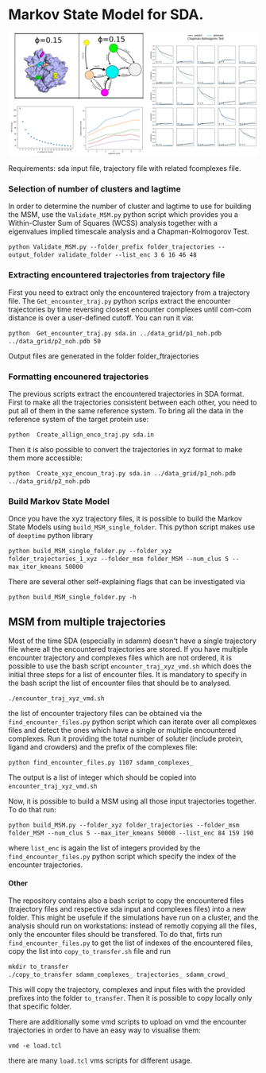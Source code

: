 # Markov State Model for SDA.



<img src="https://github.com/RiccardoBecca/SDA_python_scripts/blob/main/MarkovStateModel/MSM_validate.png?raw=true" alt="alt text" width="800">


Requirements: sda input file, trajectory file with related fcomplexes file.

### Selection of number of clusters and lagtime

In order to determine the number of cluster and lagtime to use for building the MSM, use the `Validate_MSM.py` python script which provides you a Within-Cluster Sum of Squares (WCSS) analysis together with a eigenvalues implied timescale analysis and a Chapman-Kolmogorov Test.

    python Validate_MSM.py --folder_prefix folder_trajectories --output_folder validate_folder --list_enc 3 6 16 46 48

### Extracting encountered trajectories from trajectory file

First you need to extract only the encountered trajectory from a trajectory file. The `Get_encounter_traj.py` python scrips extract the encounter trajectories by time reversing closest encounter complexes until com-com distance is over a user-defined cutoff. You can run it via:

    python  Get_encounter_traj.py sda.in ../data_grid/p1_noh.pdb ../data_grid/p2_noh.pdb 50

Output files are generated in the folder folder_ftrajectories

### Formatting encounered trajectories

The previous scripts extract the encountered trajectories in SDA format. First to make all the trajectories consistent between each other, you need to put all of them in the same reference system. To bring all the data in the reference system of the target protein use:

    python  Create_allign_enco_traj.py sda.in

Then it is also possible to convert the trajectories in xyz format to make them more accessible:

    python  Create_xyz_encoun_traj.py sda.in ../data_grid/p1_noh.pdb ../data_grid/p2_noh.pdb

### Build Markov State Model

Once you have the xyz trajectory files, it is possible to build the Markov State Models using `build_MSM_single_folder`. This python script makes use of `deeptime` python library

    python build_MSM_single_folder.py --folder_xyz folder_trajectories_1_xyz --folder_msm folder_MSM --num_clus 5 --max_iter_kmeans 50000

There are several other self-explaining flags that can be investigated via 

    python build_MSM_single_folder.py -h


## MSM from multiple trajectories

Most of the time SDA (especially in sdamm) doesn't have a single trajectory file where all the encountered trajectories are stored. If you have multiple encounter trajectory and complexes files which are not ordered, it is possible to use the bash script `encounter_traj_xyz_vmd.sh` which does the initial three steps for a list of encounter files. It is mandatory to specify in the bash script the list of encounter files that should be to analysed.

    ./encounter_traj_xyz_vmd.sh

the list of encounter trajectory files can be obtained via the `find_encounter_files.py` python script which can iterate over all complexes files and detect the ones which have a single or multiple encountered complexes. Run it providing the total number of soluter (include protein, ligand and crowders) and the prefix of the complexes file:

    python find_encounter_files.py 1107 sdamm_complexes_

The output is a list of integer which should be copied into `encounter_traj_xyz_vmd.sh`

Now, it is possible to build a MSM using all those input trajectories together. To do that run:

    python build_MSM.py --folder_xyz folder_trajectories --folder_msm folder_MSM --num_clus 5 --max_iter_kmeans 50000 --list_enc 84 159 190

where `list_enc` is again the list of integers provided by the `find_encounter_files.py` python script which specify the index of the encounter trajectories.


#### Other

The repository contains also a bash script to copy the encountered files (trajectory files and respective sda input and complexes files) into a new folder. This might be usefule if the simulations have run on a cluster, and the analysis should run on workstations: instead of remotly copying all the files, only the encounter files should be transfered. To do that, firts run `find_encounter_files.py` to get the list of indexes of the encountered files, copy the list into `copy_to_transfer.sh` file and run

    mkdir to_transfer
    ./copy_to_transfer sdamm_complexes_ trajectories_ sdamm_crowd_

This will copy the trajectory, complexes and input files with the provided prefixes into the folder `to_transfer`. Then it is possible to copy locally only that specific folder.

There are additionally some vmd scripts to upload on vmd the encounter trajectories in order to have an easy way to visualise them:

    vmd -e load.tcl

there are many `load.tcl` vms scripts for different usage.
